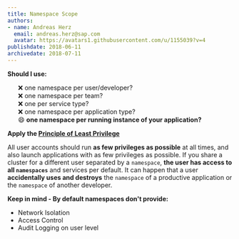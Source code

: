 ```yaml
---
title: Namespace Scope
authors: 
- name: Andreas Herz
  email: andreas.herz@sap.com
  avatar: https://avatars1.githubusercontent.com/u/1155039?v=4
publishdate: 2018-06-11
archivedate: 2018-07-11
---
```


**Should I use:**
<ul style="list-style:none">
    <li>❌ one namespace per user/developer?</li>
    <li>❌ one namespace per team?</li>
    <li>❌ one per service type?</li>
    <li>❌ one namespace per application type?</li>
    <li>😄 <b>one namespace per running instance of your application?</b></li>
</ul>

**Apply the [Principle of Least Privilege](https://en.wikipedia.org/wiki/Principle_of_least_privilege)**

All user accounts should run **as few privileges as possible** at all times, and also launch applications with as few privileges as possible. If you share a cluster for a different user separated by a `namespace`, **the user has access to all `namespaces`** and services per default. It can happen that a user **accidentally uses and destroys** the `namespace` of a productive application or the `namespace` of another developer.

**Keep in mind - By default namespaces don't provide:**

- Network Isolation
- Access Control
- Audit Logging on user level
